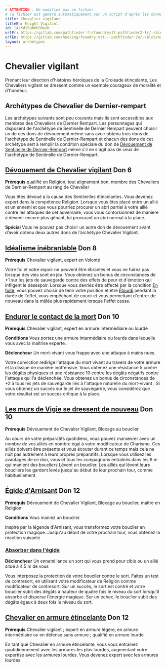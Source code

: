 ```yaml
---
# ATTENTION : Ne modifiez pas ce fichier
# Ce fichier est généré automatiquement par un script d'après les données du module Foundry VTT officiel et de sa traduction
title: Chevalier vigilant
titleEn: Knight Vigilant
id: l4sKdl0ub0UGBwsb
urlFr: https://gitlab.com/pathfinder-fr/foundryvtt-pathfinder2-fr/-/blob/master/data/archetypes/l4sKdl0ub0UGBwsb.htm
urlEn: https://gitlab.com/hooking/foundry-vtt---pathfinder-2e/-/blob/master/packs/data/archetypes.db/knight-vigilant.json
layout: archetypes
---
```

# Chevalier vigilant

Prenant leur direction d'histoires héroïques de la Croisade étincelante, Les Chevaliers vigilant se dressent comme un exemple courageux de moralité et d'honneur.

## Archétypes de Chevalier de Dernier-rempart

Les archétypes suivants sont peu courants mais ils sont accessibles aux membres des Chevaliers de Dernier Rempart. Les personnages qui disposent de l'archétype de Sentinelle de Dernier Rempart peuvent choisir un de ces dons de dévouement même sans avoir obtenu trois dons de l'archétype de Sentinelle de Dernier-Rempart et chacun des dons de cet archétype sert à remplir la condition spéciale du don de [Dévouement de Sentinelle de Dernier-Rempart](../dons/dévouement-de-sentinelle-de-dernier-rempart.html) même s'il ne s'agit pas de ceux de l'archétype de Sentinelle de Dernier-Rempart.

## [Dévouement de Chevalier vigilant](../dons/chevalier-vigilant.html) Don 6

**Prérequis** qualifié en Religion, tout alignement bon, membre des Chevaliers de Dernier-Rempart au rang de Chevalier

Vous êtes dévoué à la cause des Sentinelles étincelantes. Vous devenez expert dans la compétence Religion. Lorsque vous êtes placé entre un allié et un ennemi et que vous pourriez procurer un abri partiel à votre allié contre les attaques de cet adversaire, vous vous contorsionnez de manière à devenir encore plus gênant, lui procurant un abri normal à la place.

**Spécial**  Vous ne pouvez pas choisir un autre don de dévouement avant d’avoir obtenu deux autres dons de l’archétype Chevalier Vigilant.

## [Idéalisme inébranlable](../dons/idéalisme-inébranlable.html) Don 8

**Prérequis** Chevalier vigilant, expert en Volonté

Votre foi et votre espoir ne peuvent être ébranlés et vous ne fuirez pas lorsque des vies sont en jeu. Vous obtenez un bonus de circonstances de +1 sur les jets de sauvegarde contre des effets de peur et d'émotion qui infligent le désespoir. Lorsque vous devriez être affecté par la condition [En fuite](../conditions/en-fuite.html), vous pouvez choisir de tenir votre position et être [Étourdi](../conditions/étourdi.html) pendant la durée de l'effet, vous empêchant de courir et vous permettant d'entrer de nouveau dans la mêlée plus rapidement lorsque l'effet cesse.

## [Endurer le contact de la mort](../dons/endurer-le-contact-de-la-mort.html) Don 10

**Prérequis** Chevalier vigilant, expert en armure intermédiaire ou lourde

**Conditions** Vous portez une armure intermédiaire ou lourde dans laquelle vous avec la maîtrise experte.

**Déclencheur** Un mort-vivant vous frappe avec une attaque à mains nues.

Votre conviction redirige l'attaque du mort vivant au travers de votre armure et la dissipe de manière inoffensive. Vous obtenez une résistance 5 contre les dégâts physiques et une résistance 10 contre les dégâts négatifs contre l'attaque qui l'a déclenchée. Vous obtenez un bonus de circonstances de +2 à tous les jets de sauvegarde liés à l'attaque naturelle du mort-vivant ; Si vous obtenez un succès sur le jet de sauvegarde, vous considérez que votre résultat est un succès critique à la place.

## [Les murs de Vigie se dressent de nouveau](../dons/les-murs-de-vigie-se-dressent-de-nouveau.html) Don 10

**Prérequis** Dévouement de Chevalier Vigilant, Blocage au bouclier

Au cours de votre préparatifs quotidiens, vous pouvez manœvrer avec un nombre de vos alliés en nombre égal à votre modificateur de  Charisme. Ces alliés doivent être présents et vous écouter durant ce temps mais cela ne nuit pas autrement à leurs propres préparatifs. Lorsque vous utilisez les avantages de ce don, vous et tous les compagnons entraînés dans les 9 m qui manient des boucliers <a class="entity-link" data-pack="pf2e.actionspf2e" data-id="xjGwis0uaC2305pm" draggable="true">Lèvent un bouclier</a>. Les alliés qui lèvent leurs boucliers les gardent levés jusqu'au début de leur prochain tour, comme habituellement.

## [Égide d'Arnisant](../dons/égide-d-arnisant.html) Don 12

**Prérequis** Dévouement de Chevalier Vigilant, Blocage au bouclier, maître en Religion

**Conditions** Vous maniez un bouclier.

Inspiré par la légende d'Arnisant, vous transformez votre bouclier en protection magique. Jusqu'au début de votre prochain tour, vous obtenez la réaction suivante

### [Absorber dans l'égide](../actions/absorber-dans-l-égide.html)

**Déclencheur** Un ennemi lance un sort qui vous prend pour cible ou un allié situé à 4,5 m de vous

Vous interposez la protection de votre bouclier contre le sort. Faites un test de contresort, en utilisant votre modificateur de Religion comme modificateur de contresort. Sur un succès, le sort est contré et votre bouclier subit des dégâts à hauteur de quatre fois le niveau du sort lorsqu'il absorbe et disperse l'énergie magique. Sur un échec, le bouclier subit des dégâts égaux à deux fois le niveau du sort.

## [Chevalier en armure étincelante](../dons/chevalier-en-armure-étincelante.html) Don 12

**Prérequis** Chevalier vigilant ; expert en armure légère, en armure intermédiaire ou en défense sans armure ; qualifié en armure lourde

En tant que Chevalier en armure étincelante, vous vous entraînez quotidiennement avec les armures les plus lourdes, augmentant votre expertise avec les armures lourdes. Vous devenez expert avec les armures lourdes.
